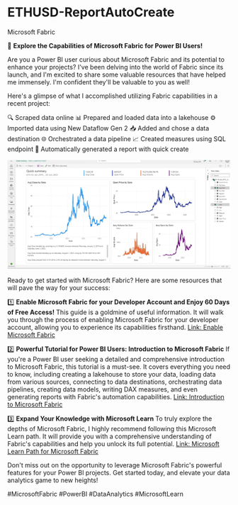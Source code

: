 # ETHUSD-ReportAutoCreate
Microsoft Fabric

🚀 **Explore the Capabilities of Microsoft Fabric for Power BI Users!**

Are you a Power BI user curious about Microsoft Fabric and its potential to enhance your projects? I've been delving into the world of Fabric since its launch, and I'm excited to share some valuable resources that have helped me immensely. I'm confident they'll be valuable to you as well!

Here's a glimpse of what I accomplished utilizing Fabric capabilities in a recent project:

🔍 Scraped data online
📊 Prepared and loaded data into a lakehouse
⚙️ Imported data using New Dataflow Gen 2
📥 Added and chose a data destination
🌐 Orchestrated a data pipeline
📈 Created measures using SQL endpoint
🎨 Automatically generated a report with quick create

![report](https://github.com/rajikudusadewale/ETHUSD-ReportAutoCreate/blob/main/Autocreate%20report_ethusd.jpg)

Ready to get started with Microsoft Fabric? Here are some resources that will pave the way for your success:

1️⃣ **Enable Microsoft Fabric for your Developer Account and Enjoy 60 Days of Free Access!**
This guide is a goldmine of useful information. It will walk you through the process of enabling Microsoft Fabric for your developer account, allowing you to experience its capabilities firsthand.
[Link: Enable Microsoft Fabric](https://lnkd.in/eGJ3WHWm)

2️⃣ **Powerful Tutorial for Power BI Users: Introduction to Microsoft Fabric**
If you're a Power BI user seeking a detailed and comprehensive introduction to Microsoft Fabric, this tutorial is a must-see. It covers everything you need to know, including creating a lakehouse to store your data, loading data from various sources, connecting to data destinations, orchestrating data pipelines, creating data models, writing DAX measures, and even generating reports with Fabric's automation capabilities.
[Link: Introduction to Microsoft Fabric](https://lnkd.in/eWBCD3yv)

3️⃣ **Expand Your Knowledge with Microsoft Learn**
To truly explore the depths of Microsoft Fabric, I highly recommend following this Microsoft Learn path. It will provide you with a comprehensive understanding of Fabric's capabilities and help you unlock its full potential.
[Link: Microsoft Learn Path for Microsoft Fabric](https://lnkd.in/eGHN54Pf)

Don't miss out on the opportunity to leverage Microsoft Fabric's powerful features for your Power BI projects. Get started today, and elevate your data analytics game to new heights!

#MicrosoftFabric #PowerBI #DataAnalytics #MicrosoftLearn
